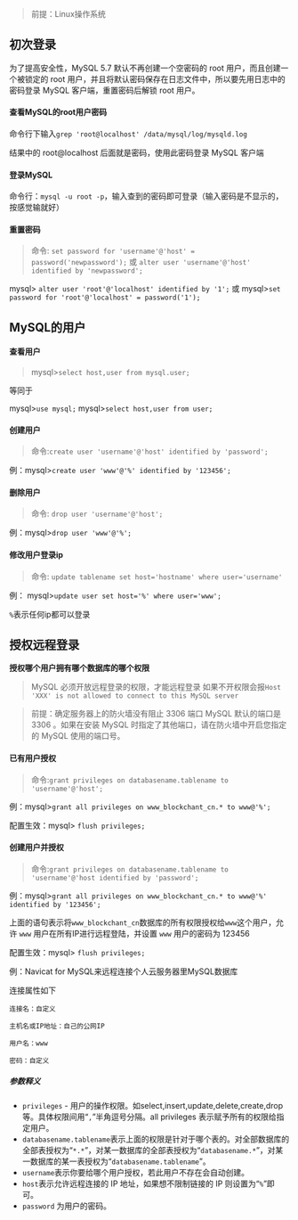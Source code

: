>前提：Linux操作系统

## 初次登录

为了提高安全性，MySQL 5.7 默认不再创建一个空密码的 root 用户，而且创建一个被锁定的 root 用户，并且将默认密码保存在日志文件中，所以要先用日志中的密码登录 MySQL 客户端，重置密码后解锁 root 用户。

#### 查看MySQL的root用户密码

命令行下输入`grep 'root@localhost' /data/mysql/log/mysqld.log`

结果中的 root@localhost 后面就是密码，使用此密码登录 MySQL 客户端

#### 登录MySQL

命令行：`mysql -u root -p`，输入查到的密码即可登录（输入密码是不显示的，按感觉输就好）

#### 重置密码

>命令:
>`set password for 'username'@'host' = password('newpassword');`
>或
>  `alter user 'username'@'host' identified by 'newpassword';`

mysql> `alter user 'root'@'localhost' identified by '1';`
或
mysql>`set password for 'root'@'localhost' = password('1');`

## MySQL的用户

#### 查看用户

>mysql>`select host,user from mysql.user;`

等同于

mysql>`use mysql;`
mysql>`select host,user from user;`

#### 创建用户

>命令:`create user 'username'@'host' identified by 'password';`

例：mysql>`create user 'www'@'%' identified by '123456';`

#### 删除用户

> 命令: `drop user 'username'@'host';`

例：mysql>`drop user 'www'@'%';`

#### 修改用户登录ip

>命令: `update tablename set host='hostname' where user='username'`

例： mysql>`update user set host='%' where user='www';`

`%`表示任何ip都可以登录

## 授权远程登录

**授权哪个用户拥有哪个数据库的哪个权限**

>MySQL 必须开放远程登录的权限，才能远程登录
>如果不开权限会报`Host 'XXX' is not allowed to connect to this MySQL server`

>前提：确定服务器上的防火墙没有阻止 3306 端口
>MySQL 默认的端口是 3306 。如果在安装 MySQL 时指定了其他端口，请在防火墙中开启您指定的 MySQL 使用的端口号。

#### 已有用户授权

>命令:`grant privileges on databasename.tablename to 'username'@'host';`

例：mysql>`grant all privileges on www_blockchant_cn.* to www@'%'; `

配置生效：mysql> `flush privileges;`

#### 创建用户并授权

>命令:`grant privileges on databasename.tablename to 'username'@'host identified by 'password';`

例：mysql>`grant all privileges on www_blockchant_cn.* to www@'%'  identified by '123456';`

上面的语句表示将`www_blockchant_cn`数据库的所有权限授权给`www`这个用户，允许 `www` 用户在所有IP进行远程登陆，并设置 `www` 用户的密码为 123456 

配置生效：mysql> `flush privileges;`

例：Navicat for MySQL来远程连接个人云服务器里MySQL数据库

连接属性如下
```
连接名：自定义

主机名或IP地址：自己的公网IP

用户名：www

密码：自定义
```

##### 参数释义

- `privileges` - 用户的操作权限。如select,insert,update,delete,create,drop等。具体权限间用“`,`”半角逗号分隔。all privileges 表示赋予所有的权限给指定用户。
- `databasename.tablename`表示上面的权限是针对于哪个表的。对全部数据库的全部表授权为“`*.*`”，对某一数据库的全部表授权为“`databasename.*`”，对某一数据库的某一表授权为“`databasename.tablename`”。
- `username`表示你要给哪个用户授权，若此用户不存在会自动创建。
- `host`表示允许远程连接的 IP 地址，如果想不限制链接的 IP 则设置为“`%`”即可。
- `password` 为用户的密码。